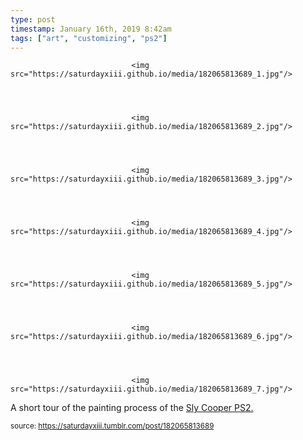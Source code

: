 ```yaml
---
type: post
timestamp: January 16th, 2019 8:42am
tags: ["art", "customizing", "ps2"]
---
```



                               <img src="https://saturdayxiii.github.io/media/182065813689_1.jpg"/>
                           

                                                                                                                           

                               <img src="https://saturdayxiii.github.io/media/182065813689_2.jpg"/>
                           

                                                                                                                           

                               <img src="https://saturdayxiii.github.io/media/182065813689_3.jpg"/>
                           

                                                                                                                           

                               <img src="https://saturdayxiii.github.io/media/182065813689_4.jpg"/>
                           

                                                                                                                           

                               <img src="https://saturdayxiii.github.io/media/182065813689_5.jpg"/>
                           

                                                                                                                           

                               <img src="https://saturdayxiii.github.io/media/182065813689_6.jpg"/>
                           

                                                                                                                           

                               <img src="https://saturdayxiii.github.io/media/182065813689_7.jpg"/>
                           

                                                                                                                      
A short tour of the painting process of the <a href="http://heavyhanded.ca/post/181056446837/ps2-case-mod-artwork-of-sly-cooper-templated" target="_blank">Sly Cooper PS2.</a>
 
                                    
                
                
                
                
                                
<small>source: https://saturdayxiii.tumblr.com/post/182065813689</small>